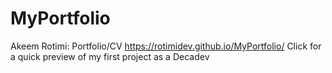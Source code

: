 # MyPortfolio
Akeem Rotimi: Portfolio/CV
https://rotimidev.github.io/MyPortfolio/ Click for a quick preview of my first project as a Decadev

